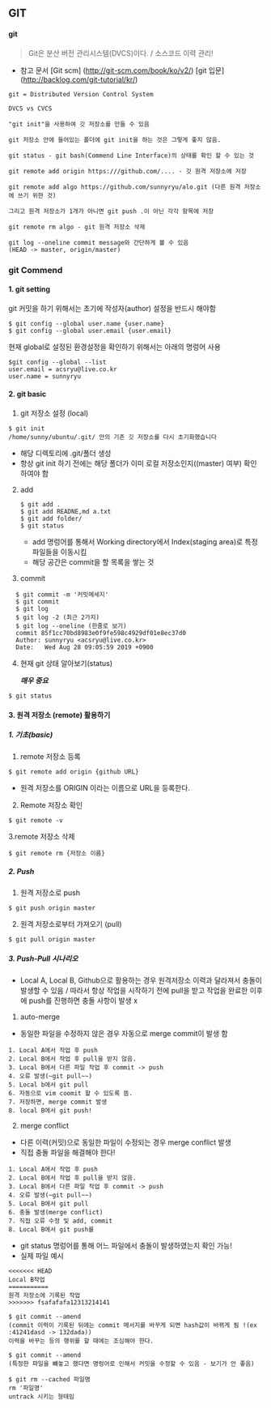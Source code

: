 ## GIT

#### git

> Git은 분산 버전 관리시스템(DVCS)이다. / 소스코드 이력 관리!

- 참고 문서
[Git scm] (http://git-scm.com/book/ko/v2/)
[git 입문] (http://backlog.com/git-tutorial/kr/)


```
git = Distributed Version Control System

DVCS vs CVCS
```

```
"git init"을 사용하여 깃 저장소를 만들 수 있음

git 저장소 안에 들어있는 폴더에 git init을 하는 것은 그렇게 좋지 않음.

git status - git bash(Commend Line Interface)의 상태를 확인 할 수 있는 것

git remote add origin https:///github.com/.... - 깃 원격 저장소에 저장

git remote add algo https://github.com/sunnyryu/alo.git (다른 원격 저장소에 쓰기 위한 것)

그리고 원격 저장소가 1개가 아니면 git push .이 아닌 각각 항목에 저장

git remote rm algo - git 원격 저장소 삭제
```

```
git log --oneline commit message와 간단하게 볼 수 있음
(HEAD -> master, origin/master)
```

### git Commend

#### 1. git setting
git 커밋을 하기 위해서는 초기에 작성자(author) 설정을 반드시 해야함
```GIT
$ git config --global user.name {user.name}
$ git config --global user.email {user.email}
```

현재 global로 설정된 환경설정을 확인하기 위해서는 아래의 명렁어 사용

```git
$git config --global --list
user.email = acsryu@live.co.kr
user.name = sunnyryu
```


#### 2. git basic

1. git 저장소 설정 (local)

```git
$ git init
/home/sunny/ubuntu/.git/ 안의 기존 깃 저장소를 다시 초기화했습니다
```

- 해당 디렉토리에 .git/폴더 생성
- 항상 git init 하기 전에는  해당 폴더가 이미 로컬 저장소인지((master) 여부) 확인 하여야 함

2. add
    ```git
    $ git add .
    $ git add READNE,md a.txt
    $ git add folder/
    $ git status
    ```
    - add 명렁어를 통해서 Working directory에서 Index(staging area)로 특정 파일들을 이동시킴
    - 해당 공간은 commit을 할 목록을 쌓는 것

3. commit
  ```git
    $ git commit -m '커밋메세지'
    $ git commit
    $ git log
    $ git log -2 (최근 2가지)
    $ git log --oneline (한줄로 보기)
    commit 85f1cc70bd8983e0f9fe598c4929df01e8ec37d0
    Author: sunnyryu <acsryu@live.co.kr>
    Date:   Wed Aug 28 09:05:59 2019 +0900
  ```

4. 현재 git 상태 알아보기(status)

    ***매우 중요***
  ```git
  $ git status
  ```

#### 3. 원격 저장소 (remote) 활용하기

##### 1. 기초(basic)
  1. remote 저장소 등록
  ```git
  $ git remote add origin {github URL}
  ```
  - 원격 저장소를 ORIGIN 이라는 이름으로 URL을 등록한다.
  2. Remote 저장소 확인
  ```git
  $ git remote -v
  ```
  3.remote 저장소 삭제
  ```git
  $ git remote rm {저장소 이름}
  ```

##### 2. Push  
  1. 원격 저장소로 push
  ```git
  $ git push origin master
  ```
  2. 원격 저장소로부터 가져오기 (pull)

  ```git
  $ git pull origin master
  ```

##### 3. Push-Pull 시나리오
  - Local A, Local B, Github으로 활용하는 경우 원격저장소 이력과 달라져서 충돌이 발생할 수 있음 / 따라서 항상 작업을 시작하기 전에 pull을 받고 작업을 완료한 이후에 push를 진행하면 충돌 사항이 발생 x

  1. auto-merge
  - 동일한 파일을 수정하지 않은 경우 자동으로 merge commit이 발생 함

  ```
  1. Local A에서 작업 후 push
  2. Local B에서 작업 후 pull을 받지 않음.
  3. Local B에서 다른 파일 작업 후 commit -> push
  4. 오류 발생(~git pull~~)
  5. Local b에서 git pull
  6. 자동으로 vim coomit 할 수 있도록 뜸.
  7. 저장하면, merge commit 발생
  8. local B에서 git push!
  ```

2. merge conflict
  - 다른 이력(커밋)으로 동일한 파일이 수정되는 경우 merge conflict 발생
  - 직접 충돌 파일을 해결해야 한다!

  ```
  1. Local A에서 작업 후 push
  2. Local B에서 작업 후 pull을 받지 않음.
  3. Local B에서 다른 파일 작업 후 commit -> push
  4. 오류 발생(~git pull~~)
  5. Local B에서 git pull
  6. 충돌 발생(merge conflict)
  7. 직접 오류 수정 및 add, commit
  8. Local B에서 git push를
  ```

  - git status 명렁어를 통해 어느 파일에서 충돌이 발생하였는지 확인 가능!
  - 실제 파일 예시
  ```git
  <<<<<<< HEAD
  Local B작업
  ===========
  원격 저장소에 기록된 작업
  >>>>>>> fsafafafa12313214141
  ```

  ```git
  $ git commit --amend
  (commit 이력이 기록된 뒤에는 commit 메서지를 바꾸게 되면 hash값이 바뀌게 됨 !(ex :41241dasd -> 132dada))
  이력을 바꾸는 등의 행위를 할 때에는 조심해야 한다.

  $ git commit --amend
  (특정한 파일을 뺴놓고 했다면 명렁어로 인해서 커밋을 수정할 수 있음 - 보기가 안 좋음)

  $ git rm --cached 파일명
  rm '파일명'
  untrack 시키는 형태임
  ```
